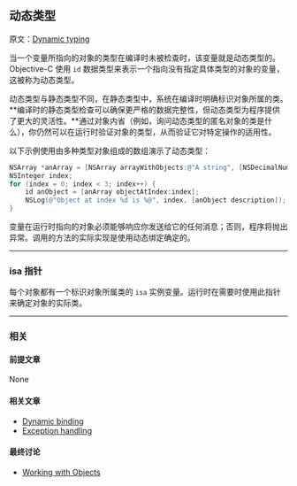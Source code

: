 ## 动态类型

原文：[Dynamic typing](https://developer.apple.com/library/archive/documentation/General/Conceptual/DevPedia-CocoaCore/DynamicTyping.html#//apple_ref/doc/uid/TP40008195-CH62-SW1)

当一个变量所指向的对象的类型在编译时未被检查时，该变量就是动态类型的。Objective-C 使用 `id` 数据类型来表示一个指向没有指定具体类型的对象的变量，这被称为动态类型。

动态类型与静态类型不同，在静态类型中，系统在编译时明确标识对象所属的类。**编译时的静态类型检查可以确保更严格的数据完整性，但动态类型为程序提供了更大的灵活性。**通过对象内省（例如，询问动态类型的匿名对象的类是什么），你仍然可以在运行时验证对象的类型，从而验证它对特定操作的适用性。

以下示例使用由多种类型对象组成的数组演示了动态类型：

```objectivec
NSArray *anArray = [NSArray arrayWithObjects:@"A string", [NSDecimalNumber zero], [NSDate date], nil];
NSInteger index;
for (index = 0; index < 3; index++) {
    id anObject = [anArray objectAtIndex:index];
    NSLog(@"Object at index %d is %@", index, [anObject description]);
}
```

变量在运行时指向的对象必须能够响应你发送给它的任何消息；否则，程序将抛出异常。调用的方法的实际实现是使用动态绑定确定的。

---

### isa 指针

每个对象都有一个标识对象所属类的 `isa` 实例变量。运行时在需要时使用此指针来确定对象的实际类。

---

### 相关

#### 前提文章

None

#### 相关文章

- [Dynamic binding](https://developer.apple.com/library/archive/documentation/General/Conceptual/DevPedia-CocoaCore/DynamicBinding.html#//apple_ref/doc/uid/TP40008195-CH15-SW1)
- [Exception handling](https://developer.apple.com/library/archive/documentation/General/Conceptual/DevPedia-CocoaCore/ExceptionHandling.html#//apple_ref/doc/uid/TP40008195-CH18-SW1)

#### 最终讨论

* [Working with Objects](https://developer.apple.com/library/archive/documentation/Cocoa/Conceptual/ProgrammingWithObjectiveC/WorkingwithObjects/WorkingwithObjects.html#//apple_ref/doc/uid/TP40011210-CH4)



